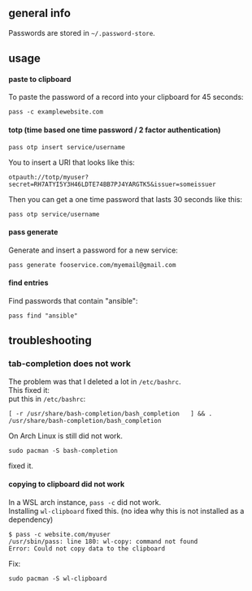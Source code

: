 ## general info

Passwords are stored in `~/.password-store`.

## usage

#### paste to clipboard

To paste the password of a record into your clipboard for 45 seconds:

```
pass -c examplewebsite.com
```

#### totp (time based one time password / 2 factor authentication)

```
pass otp insert service/username
```

You to insert a URI that looks like this:
```
otpauth://totp/myuser?secret=RH7ATYI5Y3H46LDTE74BB7PJ4YARGTK5&issuer=someissuer
```

Then you can get a one time password that lasts 30 seconds like this:
```
pass otp service/username
```

#### pass generate

Generate and insert a password for a new service:
```
pass generate fooservice.com/myemail@gmail.com
```

#### find entries

Find passwords that contain "ansible":
```
pass find "ansible"
```

## troubleshooting

### tab-completion does not work

The problem was that I deleted a lot in `/etc/bashrc`.\
This fixed it:\
put this in `/etc/bashrc`:
```
[ -r /usr/share/bash-completion/bash_completion   ] && . /usr/share/bash-completion/bash_completion
```

On Arch Linux is still did not work.
```
sudo pacman -S bash-completion
```
fixed it.

#### copying to clipboard did not work

In a WSL arch instance, `pass -c` did not work.\
Installing `wl-clipboard` fixed this. (no idea why this is not installed as a dependency)
```
$ pass -c website.com/myuser
/usr/sbin/pass: line 180: wl-copy: command not found
Error: Could not copy data to the clipboard
```
Fix:
```
sudo pacman -S wl-clipboard
```
